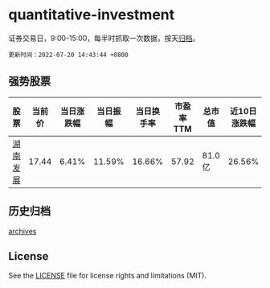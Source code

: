 # quantitative-investment

证券交易日，9:00-15:00，每半时抓取一次数据，按天[归档](archives)。

`更新时间：2022-07-20 14:43:44 +0800`

## 强势股票

|股票|当前价|当日涨跌幅|当日振幅|当日换手率|市盈率TTM|总市值|近10日涨跌幅|
|----|----|----|----|----|----|----|----|
|[湖南发展](https://xueqiu.com/S/SZ000722)|17.44|6.41%|11.59%|16.66%|57.92|81.0亿|26.56%|

## 历史归档

[archives](archives)

## License

See the [LICENSE](LICENSE) file for license rights and limitations (MIT).